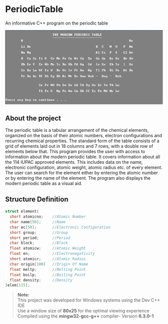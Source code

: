 # PeriodicTable
An informative C++ program on the periodic table
<p align="center">
  <img src="sample.png"/>
</p>  

## About the project
The periodic table is a tabular arrangement of the chemical
elements, organized on the basis of their atomic numbers,
electron configurations and recurring chemical properties. The
standard form of the table consists of a grid of elements laid out in
18 columns and 7 rows, with a double row of elements below that.
This program provides the user with access to information about
the modern periodic table. It covers information about all the 114
IUPAC approved elements. This includes data on the name,
electronic configuration, atomic weight, atomic radius etc. of every
element. The user can search for the element either by entering
the atomic number or by entering the name of the element. The
program also displays the modern periodic table as a visual aid.

## Structure Definition
  ```cpp
  struct element{
    short atomicno;    //Atomic Number
    char name[50];     //Name
    char ec[50];       //Electronic Configuration
    short group;       //Group
    short period;      //Period
    char block;        //Block
    float atomicw;     //Atomic Weight
    float en;          //Electronegativity
    short atomicr;     //Atomic Radius
    char origin[100]   //Origin Of Name
    float meltp;       //Melting Point
    float boilp;       //Boiling Point
    float density;     //Density
  }elem[115];
  ```
> **Note:**  
  This project was developed for Windows systems using the Dev C++ IDE  
  Use a window size of **80x25** for the optimal viewing experience  
  Compiled using the **mingw32-gcc-g++** compiler- Version **6.3.0-1**

